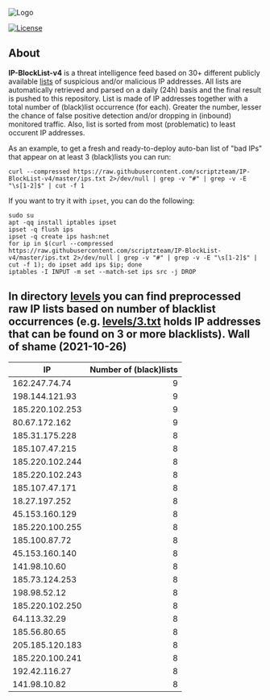 ![Logo](https://i.imgur.com/PyKLAe7.png)

[![License](https://img.shields.io/badge/license-The_Unlicense-red.svg)](https://unlicense.org/)

About
----

**IP-BlockList-v4** is a threat intelligence feed based on 30+ different publicly available [lists](https://github.com/stamparm/maltrail) of suspicious and/or malicious IP addresses. All lists are automatically retrieved and parsed on a daily (24h) basis and the final result is pushed to this repository. List is made of IP addresses together with a total number of (black)list occurrence (for each). Greater the number, lesser the chance of false positive detection and/or dropping in (inbound) monitored traffic. Also, list is sorted from most (problematic) to least occurent IP addresses.

As an example, to get a fresh and ready-to-deploy auto-ban list of "bad IPs" that appear on at least 3 (black)lists you can run:

```
curl --compressed https://raw.githubusercontent.com/scriptzteam/IP-BlockList-v4/master/ips.txt 2>/dev/null | grep -v "#" | grep -v -E "\s[1-2]$" | cut -f 1
```

If you want to try it with `ipset`, you can do the following:

```
sudo su
apt -qq install iptables ipset
ipset -q flush ips
ipset -q create ips hash:net
for ip in $(curl --compressed https://raw.githubusercontent.com/scriptzteam/IP-BlockList-v4/master/ips.txt 2>/dev/null | grep -v "#" | grep -v -E "\s[1-2]$" | cut -f 1); do ipset add ips $ip; done
iptables -I INPUT -m set --match-set ips src -j DROP
```

In directory [levels](levels) you can find preprocessed raw IP lists based on number of blacklist occurrences (e.g. [levels/3.txt](levels/3.txt) holds IP addresses that can be found on 3 or more blacklists).
Wall of shame (2021-10-26)
----

|IP|Number of (black)lists|
|---|--:|
162.247.74.74|9
198.144.121.93|9
185.220.102.253|9
80.67.172.162|9
185.31.175.228|8
185.107.47.215|8
185.220.102.244|8
185.220.102.243|8
185.107.47.171|8
18.27.197.252|8
45.153.160.129|8
185.220.100.255|8
185.100.87.72|8
45.153.160.140|8
141.98.10.60|8
185.73.124.253|8
198.98.52.12|8
185.220.102.250|8
64.113.32.29|8
185.56.80.65|8
205.185.120.183|8
185.220.100.241|8
192.42.116.27|8
141.98.10.82|8
